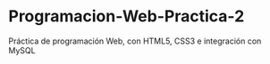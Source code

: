 # Programacion-Web-Practica-2
Práctica de programación Web, con HTML5, CSS3 e integración con MySQL
